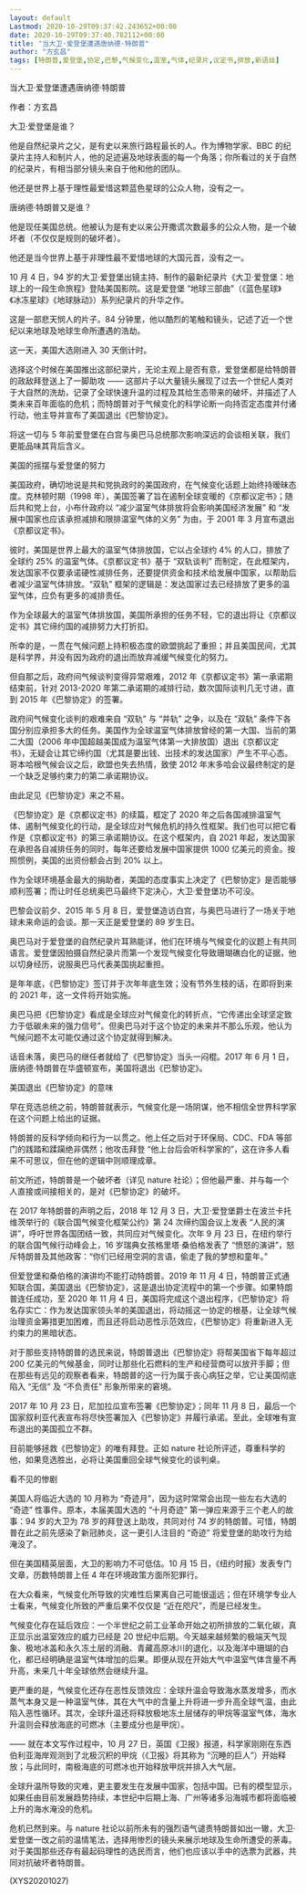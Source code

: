 ```yaml
---
layout: default
Lastmod: 2020-10-29T09:37:42.243652+00:00
date: 2020-10-29T09:37:40.782112+00:00
title: "当大卫·爱登堡遭遇唐纳德·特朗普"
author: "方玄昌"
tags: [特朗普,爱登堡,协定,巴黎,气候变化,温室,气体,纪录片,议定书,排放,新语丝]
---
```


当大卫·爱登堡遭遇唐纳德·特朗普

作者：方玄昌

大卫·爱登堡是谁？

他是自然纪录片之父，是有史以来旅行路程最长的人。作为博物学家、BBC 的纪录片主持人和制片人，他的足迹遍及地球表面的每一个角落；你所看过的关于自然的纪录片，有相当部分镜头来自于他和他的团队。

他还是世界上基于理性最爱惜这颗蓝色星球的公众人物，没有之一。

唐纳德·特朗普又是谁？

他是现任美国总统。他被认为是有史以来公开撒谎次数最多的公众人物，是一个破坏者（不仅仅是规则的破坏者）。

他还是当今世界上基于非理性最不爱惜地球的大国元首，没有之一。

10 月 4 日，94 岁的大卫·爱登堡出镜主持、制作的最新纪录片《大卫·爱登堡：地球上的一段生命旅程》登陆美国影院。这是爱登堡 “地球三部曲”（《蓝色星球》《冰冻星球》《地球脉动》）系列纪录片的升华之作。

这是一部悲天悯人的片子。84 分钟里，他以酷烈的笔触和镜头，记述了近一个世纪以来地球及地球生命所遭遇的浩劫。

这一天，美国大选刚进入 30 天倒计时。

选择这个时候在美国推出这部纪录片，无论主观上是否有意，爱登堡都是给特朗普的政敌拜登送上了一脚助攻 —— 这部片子以大量镜头展现了过去一个世纪人类对于大自然的洗劫，记录了全球快速升温的过程及其给生态带来的破坏，并描述了人类未来百年面临的危机；而特朗普对于气候变化的科学论断一向持否定态度并付诸行动，他主导并宣布了美国退出《巴黎协定》。

将这一切与 5 年前爱登堡在白宫与奥巴马总统那次影响深远的会谈相关联，我们更能品味其背后含义。

美国的摇摆与爱登堡的努力

美国政府，确切地说是共和党执政时的美国政府，在气候变化话题上始终持暧昧态度。克林顿时期（1998 年），美国签署了旨在遏制全球变暖的《京都议定书》；随后共和党上台，小布什政府以 “减少温室气体排放将会影响美国经济发展” 和 “发展中国家也应该承担减排和限排温室气体的义务” 为由，于 2001 年 3 月宣布退出《京都议定书》。

彼时，美国是世界上最大的温室气体排放国，它以占全球约 4% 的人口，排放了全球约 25% 的温室气体。《京都议定书》基于 “双轨谈判” 而制定，在此框架内，发达国家不仅要承诺硬性减排任务，还要提供资金和技术给发展中国家，以帮助后者减少温室气体排放。“双轨” 框架的逻辑是：发达国家过去已经排放了更多的温室气体，应负有更多的减排责任。

作为全球最大的温室气体排放国，美国所承担的任务不轻，它的退出将让《京都议定书》其它缔约国的减排努力大打折扣。

所幸的是，一贯在气候问题上持积极态度的欧盟挑起了重担；并且美国民间，尤其是科学界，并没有因为政府的退出而放弃减缓气候变化的努力。

但自那之后，政府间气候谈判变得异常艰难，2012 年《京都议定书》第一承诺期结束前，针对 2013-2020 年第二承诺期的减排行动，数次国际谈判几无寸进，直到 2015 年《巴黎协定》的签署。

政府间气候变化谈判的艰难来自 “双轨” 与 “并轨” 之争，以及在 “双轨” 条件下各国分别应承担多大的任务。美国作为全球温室气体排放曾经的第一大国、当前的第二大国（2006 年中国超越美国成为温室气体第一大排放国）退出《京都议定书》，无疑会让其它缔约国（尤其是要出钱、出技术的发达国家）产生不平心态。哥本哈根气候会议之后，欧盟也失去热情，致使 2012 年末多哈会议最终制定的是一个缺乏足够约束力的第二承诺期协议。

由此足见《巴黎协定》来之不易。

《巴黎协定》是《京都议定书》的续篇，框定了 2020 年之后各国减排温室气体、遏制气候变化的行动，是全球应对气候危机的持久性框架。我们也可以把它看作是《京都议定书》的第三承诺期协议。在这个框架内，自 2021 年起，发达国家在承担各自减排任务的同时，每年还要给发展中国家提供 1000 亿美元的资金。按照惯例，美国的出资份额会占到 20% 以上。

作为全球环境基金最大的捐助者，美国的态度事实上决定了《巴黎协定》是否能够顺利签署；而让时任总统奥巴马最终下定决心，大卫·爱登堡功不可没。

巴黎会议前夕、2015 年 5 月 8 日，爱登堡造访白宫，与奥巴马进行了一场关于地球未来命运的会谈。那一天正是爱登堡的 89 岁生日。

奥巴马对于爱登堡的自然纪录片耳熟能详，他们在环境与气候变化的议题上有共同语言。爱登堡因拍摄自然纪录片而第一个发现气候变化导致珊瑚礁白化的证据，他以切身经历，说服奥巴马代表美国挑起重担。

是年年底，《巴黎协定》签订并于次年年底生效；没有节外生枝的话，在即将到来的 2021 年，这一文件将开始实施。

奥巴马把《巴黎协定》看成是全球应对气候变化的转折点，“它传递出全球坚定致力于低碳未来的强力信号”。但奥巴马对于这个协定的未来并不那么乐观，他认为气候问题不太可能仅通过这个协定就得到解决。

话音未落，奥巴马的继任者就给了《巴黎协定》当头一闷棍。2017 年 6 月 1 日，唐纳德·特朗普在华盛顿宣布，美国将退出《巴黎协定》。

美国退出《巴黎协定》的意味

早在竞选总统之前，特朗普就表示，气候变化是一场阴谋，他不相信全世界科学家在这个问题上给出的证据。

特朗普的反科学倾向和行为一以贯之。他上任之后对于环保局、CDC、FDA 等部门的践踏和蹂躏绝非偶然；他攻击拜登 “他上台后会听科学家的”，这在许多人看来不可思议，但在他的逻辑中则顺理成章。

前文所述，特朗普是一个破坏者（详见 nature 社论）；但他最严重、并与每一个人直接或间接相关的，是对《巴黎协定》的破坏。

在 2017 年特朗普的声明之后，2018 年 12 月 3 日，大卫·爱登堡爵士在波兰卡托维茨举行的《联合国气候变化框架公约》第 24 次缔约国会议上发表 “人民的演讲”，呼吁世界各国团结一致，共同应对气候变化。次年 9 月 23 日，在纽约举行的联合国气候行动峰会上，16 岁瑞典女孩格里塔·桑伯格发表了 “愤怒的演讲”，怒斥特朗普及其他政客：“你们已经用空洞的言语，偷走了我的梦想和童年。”

但爱登堡和桑伯格的演讲均不能打动特朗普。2019 年 11 月 4 日，特朗普正式通知联合国，美国退出《巴黎协定》，这是退出协定流程中的第一个步骤。如果特朗普连任成功，至 2020 年 11 月 4 日，美国将完成这个退出程序，《巴黎协定》将名存实亡：作为发达国家领头羊的美国退出，将动摇这一协定的根基，让全球气候治理资金筹措更加困难，而且还将启动恶性示范效应，《巴黎协定》将重新进入无约束力的黑暗状态。

对于那些支持特朗普的选民来说，特朗普退出《巴黎协定》将帮美国省下每年超过 200 亿美元的气候基金，同时让那些化石燃料的生产和经营商可以放开手脚；但在那些有远见的观察者看来，特朗普的这一行为属于丧心病狂之举，它让美国彻底陷入 “无信” 及 “不负责任” 形象所带来的窘境。

2017 年 10 月 23 日，尼加拉瓜宣布签署《巴黎协定》；同年 11 月 8 日，最后一个国家叙利亚代表宣布将尽快签署加入《巴黎协定》并履行承诺。至此，全球唯有宣布退出的美国孤立不群。

目前能够拯救《巴黎协定》的唯有拜登。正如 nature 社论所评述，尊重科学的他，如果竞选胜出，必将让美国重回全球气候变化的谈判桌。

看不见的惨剧

美国人将临近大选的 10 月称为 “奇迹月”，因为这时常常会出现一些左右大选的 “奇迹” 性事件。原本，本届美国大选的 “十月奇迹” 第一弹应来源于三个老人的故事：94 岁的大卫为 78 岁的拜登送上助攻，共同对付 74 岁的特朗普。可惜，特朗普在此之前先感染了新冠肺炎，这一更引人注目的 “奇迹” 将爱登堡的助攻行为给淹没了。

但在美国精英层面，大卫的影响力不可低估。10 月 15 日，《纽约时报》发表专门文章，历数特朗普上任 4 年在环境政策方面所犯罪行。

在大众看来，气候变化所导致的灾难性后果离自己可能很遥远；但在环境学专业人士看来，气候变化所致的严重后果不仅仅是 “近在咫尺”，而是已经发生。

气候变化存在延后效应：一个半世纪之前工业革命开始之初所排放的二氧化碳，真正显示出温室效应的威力已经是 20 世纪中后期。今天越来越频繁的极端天气现象、极地冰盖和永久冻土层的消融、青藏高原冰川的退化，以及海洋中珊瑚的白化，都已经明确是温室气体增加的后果。即便从现在开始大气中温室气体含量不再升高，未来几十年全球依然会继续升温。

更严重的是，气候变化还存在恶性反馈效应：全球升温会导致海水蒸发增多，而水蒸气本身又是一种温室气体，其在大气中的含量上升将进一步升高全球气温，由此陷入恶性循环。其次，全球升温还将释放极地冻土层储存的甲烷等温室气体，海水升温则会释放海底的可燃冰（主要成分也是甲烷）。

—— 就在本文写作过程中，10 月 27 日，英国《卫报》报道，科学家刚刚在东西伯利亚海岸观测到了北极沉积的甲烷（《卫报》将其称为 “沉睡的巨人”）开始释放；与此同时，南极海底的可燃冰也开始释放甲烷并排入大气层。

全球升温所导致的灾难，更主要发生在发展中国家，包括中国。已有的模型显示，如果任由目前发展趋势持续，本世纪中后期上海、广州等诸多沿海城市都将面临被上升的海水淹没的危机。

危机已然到来。与 nature 社论以前所未有的强烈语气谴责特朗普如出一辙，大卫·爱登堡一改之前的温情笔法，选择用惨烈的镜头来展示地球及生命所遭受的荼毒。对于美国那些还存有最起码理性的选民而言，他们也应该以手中的选票为武器，共同对抗破坏者特朗普。

(XYS20201027)

